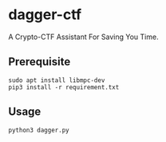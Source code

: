 # dagger-ctf
A Crypto-CTF Assistant For Saving You Time.


## Prerequisite
```
sudo apt install libmpc-dev 
pip3 install -r requirement.txt
``` 
## Usage
```
python3 dagger.py
```
